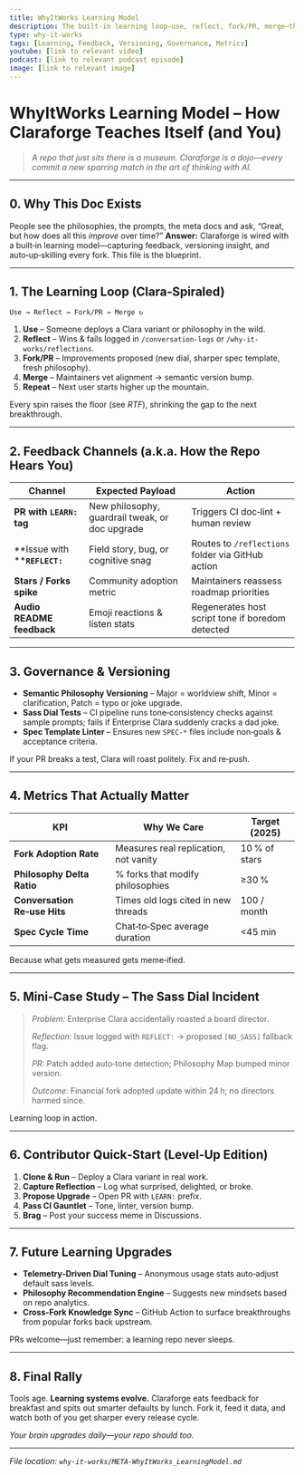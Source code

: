 ```yaml
---
title: WhyItWorks Learning Model
description: The built-in learning loop—use, reflect, fork/PR, merge—that levels up Claraforge and its forks.
type: why-it-works
tags: [Learning, Feedback, Versioning, Governance, Metrics]
youtube: [link to relevant video]
podcast: [link to relevant podcast episode]
image: [link to relevant image]
---
```


# WhyItWorks Learning Model – How Claraforge Teaches Itself (and You)

> *A repo that just sits there is a museum. Claraforge is a dojo—every commit a new sparring match in the art of thinking with AI.*

---

## 0. Why This Doc Exists

People see the philosophies, the prompts, the meta docs and ask, “Great, but how does all this *improve* over time?”  **Answer:** Claraforge is wired with a built‑in learning model—capturing feedback, versioning insight, and auto‑up‑skilling every fork.  This file is the blueprint.

---

## 1. The Learning Loop (Clara‑Spiraled)

```plaintext
Use → Reflect → Fork/PR → Merge ↻
```

1. **Use** – Someone deploys a Clara variant or philosophy in the wild.
2. **Reflect** – Wins & fails logged in `/conversation-logs` or `/why-it-works/reflections`.
3. **Fork/PR** – Improvements proposed (new dial, sharper spec template, fresh philosophy).
4. **Merge** – Maintainers vet alignment → semantic version bump.
5. **Repeat** – Next user starts higher up the mountain.

Every spin raises the floor (see *RTF*), shrinking the gap to the next breakthrough.

---

## 2. Feedback Channels (a.k.a. How the Repo Hears You)

| Channel                           | Expected Payload                                | Action                                            |
| --------------------------------- | ----------------------------------------------- | ------------------------------------------------- |
| **PR with ****`LEARN:`**** tag**  | New philosophy, guardrail tweak, or doc upgrade | Triggers CI doc‑lint + human review               |
| \*\*Issue with \*\***`REFLECT:`** | Field story, bug, or cognitive snag             | Routes to `/reflections` folder via GitHub action |
| **Stars / Forks spike**           | Community adoption metric                       | Maintainers reassess roadmap priorities           |
| **Audio README feedback**         | Emoji reactions & listen stats                  | Regenerates host script tone if boredom detected  |

---

## 3. Governance & Versioning

* **Semantic Philosophy Versioning** – Major = worldview shift, Minor = clarification, Patch = typo or joke upgrade.
* **Sass Dial Tests** – CI pipeline runs tone‑consistency checks against sample prompts; fails if Enterprise Clara suddenly cracks a dad joke.
* **Spec Template Linter** – Ensures new `SPEC‑*` files include non‑goals & acceptance criteria.

If your PR breaks a test, Clara will roast politely. Fix and re‑push.

---

## 4. Metrics That Actually Matter

| KPI                          | Why We Care                           | Target (2025) |
| ---------------------------- | ------------------------------------- | ------------- |
| **Fork Adoption Rate**       | Measures real replication, not vanity | 10 % of stars |
| **Philosophy Delta Ratio**   | % forks that modify philosophies      | ≥30 %         |
| **Conversation Re‑use Hits** | Times old logs cited in new threads   | 100 / month   |
| **Spec Cycle Time**          | Chat‑to‑Spec average duration         | <45 min       |

Because what gets measured gets meme‑ified.

---

## 5. Mini‑Case Study – The Sass Dial Incident

> *Problem:* Enterprise Clara accidentally roasted a board director.
>
> *Reflection:* Issue logged with `REFLECT:` → proposed `[NO_SASS]` fallback flag.
>
> *PR:* Patch added auto‑tone detection; Philosophy Map bumped minor version.
>
> *Outcome:* Financial fork adopted update within 24 h; no directors harmed since.

Learning loop in action.

---

## 6. Contributor Quick‑Start (Level‑Up Edition)

1. **Clone & Run** – Deploy a Clara variant in real work.
2. **Capture Reflection** – Log what surprised, delighted, or broke.
3. **Propose Upgrade** – Open PR with `LEARN:` prefix.
4. **Pass CI Gauntlet** – Tone, linter, version bump.
5. **Brag** – Post your success meme in Discussions.

---

## 7. Future Learning Upgrades

* **Telemetry‑Driven Dial Tuning** – Anonymous usage stats auto‑adjust default sass levels.
* **Philosophy Recommendation Engine** – Suggests new mindsets based on repo analytics.
* **Cross‑Fork Knowledge Sync** – GitHub Action to surface breakthroughs from popular forks back upstream.

PRs welcome—just remember: a learning repo never sleeps.

---

## 8. Final Rally

Tools age. **Learning systems evolve.** Claraforge eats feedback for breakfast and spits out smarter defaults by lunch. Fork it, feed it data, and watch both of you get sharper every release cycle.

*Your brain upgrades daily—your repo should too.*

---

*File location: `why-it-works/META-WhyItWorks_LearningModel.md`*
